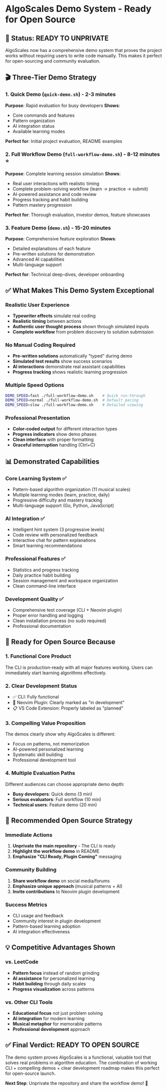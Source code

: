 # AlgoScales Demo System - Ready for Open Source

## 🎯 **Status: READY TO UNPRIVATE**

AlgoScales now has a comprehensive demo system that proves the project works without requiring users to write code manually. This makes it perfect for open-sourcing and community evaluation.

## 🎬 **Three-Tier Demo Strategy**

### 1. **Quick Demo** (`quick-demo.sh`) - 2-3 minutes
**Purpose**: Rapid evaluation for busy developers
**Shows**: 
- Core commands and features
- Pattern organization
- AI integration status
- Available learning modes

**Perfect for**: Initial project evaluation, README examples

### 2. **Full Workflow Demo** (`full-workflow-demo.sh`) - 8-12 minutes ⭐
**Purpose**: Complete learning session simulation
**Shows**:
- Real user interactions with realistic timing
- Complete problem-solving workflow (learn → practice → submit)
- AI-powered assistance and code review
- Progress tracking and habit building
- Pattern mastery progression

**Perfect for**: Thorough evaluation, investor demos, feature showcases

### 3. **Feature Demo** (`demo.sh`) - 15-20 minutes
**Purpose**: Comprehensive feature exploration
**Shows**:
- Detailed explanations of each feature
- Pre-written solutions for demonstration
- Advanced AI capabilities
- Multi-language support

**Perfect for**: Technical deep-dives, developer onboarding

## ✅ **What Makes This Demo System Exceptional**

### Realistic User Experience
- **Typewriter effects** simulate real coding
- **Realistic timing** between actions
- **Authentic user thought process** shown through simulated inputs
- **Complete workflow** from problem discovery to solution submission

### No Manual Coding Required
- **Pre-written solutions** automatically "typed" during demo
- **Simulated test results** show success scenarios
- **AI interactions** demonstrate real assistant capabilities
- **Progress tracking** shows realistic learning progression

### Multiple Speed Options
```bash
DEMO_SPEED=fast ./full-workflow-demo.sh    # Quick run-through
DEMO_SPEED=normal ./full-workflow-demo.sh  # Default pacing
DEMO_SPEED=slow ./full-workflow-demo.sh    # Detailed viewing
```

### Professional Presentation
- **Color-coded output** for different interaction types
- **Progress indicators** show demo phases
- **Clean interface** with proper formatting
- **Graceful interruption** handling (Ctrl+C)

## 📊 **Demonstrated Capabilities**

### Core Learning System ✅
- Pattern-based algorithm organization (11 musical scales)
- Multiple learning modes (learn, practice, daily)
- Progressive difficulty and mastery tracking
- Multi-language support (Go, Python, JavaScript)

### AI Integration ✅
- Intelligent hint system (3 progressive levels)
- Code review with personalized feedback
- Interactive chat for pattern explanations
- Smart learning recommendations

### Professional Features ✅
- Statistics and progress tracking
- Daily practice habit building
- Session management and workspace organization
- Clean command-line interface

### Development Quality ✅
- Comprehensive test coverage (CLI + Neovim plugin)
- Proper error handling and logging
- Clean installation process (no sudo required)
- Professional documentation

## 🚀 **Ready for Open Source Because**

### 1. **Functional Core Product**
The CLI is production-ready with all major features working. Users can immediately start learning algorithms effectively.

### 2. **Clear Development Status**
- ✅ CLI: Fully functional
- 🚧 Neovim Plugin: Clearly marked as "in development"
- 📋 VS Code Extension: Properly labeled as "planned"

### 3. **Compelling Value Proposition**
The demos clearly show why AlgoScales is different:
- Focus on patterns, not memorization
- AI-powered personalized learning
- Systematic skill building
- Professional development tool

### 4. **Multiple Evaluation Paths**
Different audiences can choose appropriate demo depth:
- **Busy developers**: Quick demo (3 min)
- **Serious evaluators**: Full workflow (10 min)
- **Technical users**: Feature demo (20 min)

## 🎯 **Recommended Open Source Strategy**

### Immediate Actions
1. **Unprivate the main repository** - The CLI is ready
2. **Highlight the workflow demo** in README
3. **Emphasize "CLI Ready, Plugin Coming"** messaging

### Community Building
1. **Share workflow demo** on social media/forums
2. **Emphasize unique approach** (musical patterns + AI)
3. **Invite contributions** to Neovim plugin development

### Success Metrics
- CLI usage and feedback
- Community interest in plugin development
- Pattern-based learning adoption
- AI integration effectiveness

## 💡 **Competitive Advantages Shown**

### vs. LeetCode
- **Pattern focus** instead of random grinding
- **AI assistance** for personalized learning
- **Habit building** through daily scales
- **Progress visualization** across patterns

### vs. Other CLI Tools
- **Educational focus** not just problem solving
- **AI integration** for modern learning
- **Musical metaphor** for memorable patterns
- **Professional development** approach

## ✅ **Final Verdict: READY TO OPEN SOURCE**

The demo system proves AlgoScales is a functional, valuable tool that solves real problems in algorithm education. The combination of working CLI + compelling demos + clear development roadmap makes this perfect for open-source launch.

**Next Step**: Unprivate the repository and share the workflow demo! 🚀
